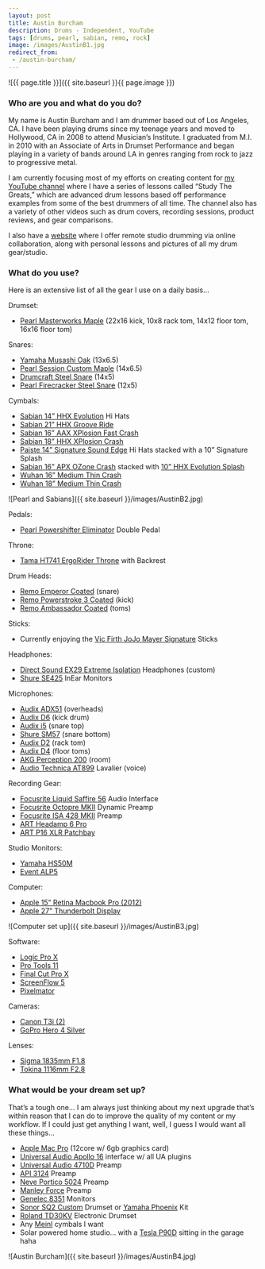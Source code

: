 ```yaml
---
layout: post
title: Austin Burcham
description: Drums - Independent, YouTube
tags: [drums, pearl, sabian, remo, rock]
image: /images/AustinB1.jpg
redirect_from:
 - /austin-burcham/
---
```


![{{ page.title }}]({{ site.baseurl }}{{ page.image }})

### Who are you and what do you do?

My name is Austin Burcham and I am drummer based out of Los Angeles, CA. I have been playing drums since my teenage years and moved to Hollywood, CA in 2008 to attend Musician’s Institute. I graduated from M.I. in 2010 with an Associate of Arts in Drumset Performance and began playing in a variety of bands around LA in genres ranging from rock to jazz to progressive metal.

I am currently focusing most of my efforts on creating content for [my YouTube channel](http://www.youtube.com/abbdrums) where I have a series of lessons called “Study The Greats,” which are advanced drum lessons based off performance examples from some of the best drummers of all time. The channel also has a variety of other videos such as drum covers, recording sessions, product reviews, and gear comparisons.

I also have a [website](http://www.abbdrums.com) where I offer remote studio drumming via online collaboration, along with personal lessons and pictures of all my drum gear/studio.

### What do you use?

Here is an extensive list of all the gear I use on a daily basis...

Drumset:

* [Pearl Masterworks Maple](http://pearldrum.com/products/kits/drumsets/masterworks/) (22x16 kick, 10x8 rack tom, 14x12 floor tom, 16x16 floor tom)

Snares:

* [Yamaha Musashi Oak](http://www.musiciansfriend.com/drums-percussion/yamaha-musashi-oak-snare-drum) (13x6.5)
* [Pearl Session Custom Maple](http://www.musiciansfriend.com/drums-percussion/pearl-session-custom-maple-snare-drum) (14x6.5)
* [Drumcraft Steel Snare](http://www.drumcraft.com/snaredrums_dc.html?&L=12) (14x5)
* [Pearl Firecracker Steel Snare](http://pearldrum.com/products/snares/firecracker/steel/) (12x5)

Cymbals:

* [Sabian 14” HHX Evolution](http://www.sabian.com/en/cymbal/11402xeb-14-inch-hhx-evolution-hats) Hi Hats
* [Sabian 21” HHX Groove Ride](http://www.sabian.com/en/cymbal/12189xn-21-inch-hhx-groove-ride)
* [Sabian 16” AAX X­Plosion Fast Crash](http://www.sabian.com/en/cymbal/21687xb-16-inch-aax-x-plosion-crash)
* [Sabian 18” HHX X­Plosion Crash](http://www.sabian.com/en/cymbal/11887xb-18-inch-hhx-x-plosion-crash)
* [Paiste 14” Signature Sound Edge](http://paiste.com/e/cymbals.php?category=3&family=3&action=category&menuid=240) Hi Hats stacked with a 10” Signature Splash
* [Sabian 16” APX O­Zone Crash](http://www.sabian.com/en/cymbal/21600x-16-inch-aax-o-zone-crash) stacked with [10” HHX Evolution Splash](http://www.sabian.com/en/cymbal/11005xeb-10-inch-hhx-evolution-splash)
* [Wuhan 16” Medium Thin Crash](http://www.amazon.com/WUHAN-WUCR16MT-Crash-16-Inch-Medium/dp/B000A1HU1G)
* [Wuhan 18” Medium Thin Crash](http://www.drumfactorydirect.com/index.php?main_page=index&cPath=13_39_680)

![Pearl and Sabians]({{ site.baseurl }}/images/AustinB2.jpg)

Pedals:

* [Pearl Powershifter Eliminator](http://pearldrum.com/products/hardware/drum-pedals/powershifter-eliminator) Double Pedal

Throne:

* [Tama HT741 Ergo­Rider Throne](http://www.musiciansfriend.com/drums-percussion/tama-ergo-rider-throne-with-backrest) with Backrest

Drum Heads:

* [Remo Emperor Coated](http://www.remo.com/portal/products/6/50/161/co_emperor.html) (snare)
* [Remo Powerstroke 3 Coated](http://remo.com/portal/products/3/8/49/156/cl_powerstroke3.html) (kick)
* [Remo Ambassador Coated](http://www.remo.com/portal/products/6/50/158/co_ambassador.html) (toms)

Sticks:

* Currently enjoying the [Vic Firth JoJo Mayer Signature](http://www.vicfirth.com/artists/mayer.php) Sticks

Headphones:

* [Direct Sound EX­29 Extreme Isolation](http://www.extremeheadphones.com/passive-noise-isolation-hearing-protection-headphones/studio-products/ex-29-headphones/) Headphones (custom)
* [Shure SE425](http://www.shure.co.uk/products/earphones/se425) In­Ear Monitors

Microphones:

* [Audix ADX51](http://www.audixusa.com/docs_12/units/ADX51.shtml) (overheads)
* [Audix D6](http://www.audixusa.com/docs_12/units/D6.shtml) (kick drum)
* [Audix i5](http://www.audixusa.com/docs_12/units/i5.shtml) (snare top)
* [Shure SM57](http://www.shure.co.uk/products/microphones/sm57) (snare bottom)
* [Audix D2](http://www.audixusa.com/docs_12/units/D2.shtml) (rack tom)
* [Audix D4](http://www.audixusa.com/docs_12/units/D4.shtml) (floor toms)
* [AKG Perception 200](http://www.akg.com/pro/p/perception-200) (room)
* [Audio Technica AT899](http://www.audio-technica.com/cms/wired_mics/102fa42601dd18dc/) Lavalier (voice)

Recording Gear:

* [Focusrite Liquid Saffire 56](http://us.focusrite.com/firewire-audio-interfaces/liquid-saffire-56) Audio Interface
* [Focusrite Octopre MKII](http://us.focusrite.com/mic-pres/octopre-mkii) Dynamic Preamp
* [Focusrite ISA 428 MKII](http://us.focusrite.com/mic-pres/isa-428-mkii) Preamp
* [ART Headamp 6 Pro](http://artproaudio.com/art_products/audio_solutions/headphone_amplifiers/product/headamp6_pro/)
* [ART P16 XLR Patchbay](http://artproaudio.com/art_products/audio_solutions/splitters_patchbays/product/p16/)

Studio Monitors:

* [Yamaha HS50M](http://uk.yamaha.com/en/products/music-production/speakers/hs_series/hs50m/?mode=model)
* [Event ALP5](http://www.soundonsound.com/sos/jan07/articles/eventalp5.htm)

Computer:

* [Apple 15” Retina Macbook Pro (2012)](http://www.apple.com/uk/macbook-pro/features-retina/)
* [Apple 27” Thunderbolt Display](http://www.apple.com/uk/displays/)

![Computer set up]({{ site.baseurl }}/images/AustinB3.jpg)

Software:

* [Logic Pro X](http://www.apple.com/uk/logic-pro/)
* [Pro Tools 11](https://www.avid.com/US/products/pro-tools-software)
* [Final Cut Pro X](http://www.apple.com/uk/final-cut-pro/)
* [ScreenFlow 5](http://www.telestream.net/screenflow/overview.htm)
* [Pixelmator](http://www.pixelmator.com/mac/)

Cameras:

* [Canon T3i (2)](http://www.amazon.com/Canon-Digital-18-55mm-discontinued-manufacturer/dp/B004J3V90Y)
* [GoPro Hero 4 Silver](http://shop.gopro.com/cameras?gclid=CjwKEAiA3_axBRD5qKDc__XdqQ0SJAC6lecATIbPOWeIs1COweCOfG5FJ862xvVsFBfLDNH4yEjG0xoC1U3w_wcB)

Lenses:

* [Sigma 18­35mm F1.8](http://www.amazon.co.uk/Sigma-18-35mm-F1-8-Lens-Canon/dp/B00DBL0NLQ)
* [Tokina 11­16mm F2.8](http://www.amazon.co.uk/Tokina-AT-X-11-16mm-F2-8-Lens/dp/B0014Z3XMC)

### What would be your dream set up?

That’s a tough one... I am always just thinking about my next upgrade that’s within reason that I can do to improve the quality of my content or my workflow. If I could just get anything I want, well, I guess I would want all these things...

* [Apple Mac Pro](http://www.apple.com/uk/mac-pro/) (12­core w/ 6gb graphics card)
* [Universal Audio Apollo 16](http://www.uaudio.com/interfaces/apollo-16.html) interface w/ all UA plugins
* [Universal Audio 4­710D](http://www.uaudio.com/hardware/mic-preamps/4-710d.html) Preamp
* [API 3124](http://apiaudio.com/product.php?id=124) Preamp
* [Neve Portico 5024](http://rupertneve.com/products/portico-5024/) Preamp
* [Manley Force](http://www.manley.com/products/view/manley-force-four-channel-mic-preamp) Preamp
* [Genelec 8351](http://www.genelec.com/studio-monitors/sam-studio-monitors/8351a-sam-studio-monitor) Monitors
* [Sonor SQ2 Custom](http://sonorsq2uk.com/) Drumset or [Yamaha Phoenix](http://usa.yamaha.com/products/musical-instruments/drums/ac-drumsets/phx/) Kit
* [Roland TD­30KV](http://www.roland.co.uk/products/td-30kv/) Electronic Drumset
* Any [Meinl](http://meinlcymbals.com/) cymbals I want
* Solar powered home studio... with a [Tesla P90D](http://www.carmagazine.co.uk/car-reviews/tesla/tesla-model-s-p90d-2015-review/) sitting in the garage haha

![Austin Burcham]({{ site.baseurl }}/images/AustinB4.jpg)
